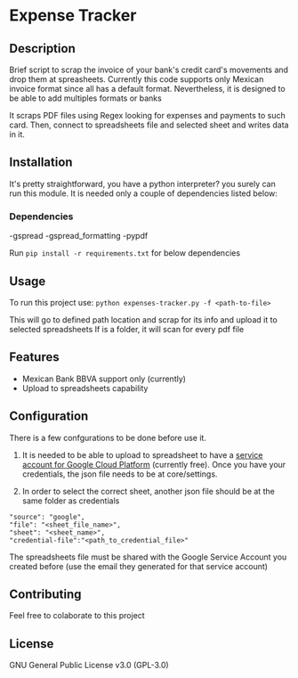 # Expense Tracker

## Description
Brief script to scrap the invoice of your bank's credit card's movements and drop them at spreasheets.
Currently this code supports only Mexican invoice format since all has a default format.
Nevertheless, it is designed to be able to add multiples formats or banks

It scraps PDF files using Regex looking for expenses and payments to such card.
Then, connect to spreadsheets file and selected sheet and writes data in it.

## Installation
It's pretty straightforward, you have a python interpreter? you surely can run this module.
It is needed only a couple of dependencies listed below:

### Dependencies

-gspread
-gspread_formatting
-pypdf

Run `pip install -r requirements.txt` for below dependencies

## Usage
To run this project use:
`python expenses-tracker.py -f <path-to-file>`

This will go to defined path location and scrap for its info and upload it to selected spreadsheets
If <path-to-file> is a folder, it will scan for every pdf file

## Features
- Mexican Bank BBVA support only (currently)
- Upload to spreadsheets capability

## Configuration
There is a few confgurations to be done before use it.
1. It is needed to be able to upload to spreadsheet to have a [service account for Google Cloud Platform](https://cloud.google.com/iam/docs/keys-create-delete) (currently free).
Once you have your credentials, the json file needs to be at core/settings.

2. In order to select the correct sheet, another json file should be at the same folder as credentials
```
"source": "google",
"file": "<sheet_file_name>",
"sheet": "<sheet_name>",
"credential-file":"<path_to_credential_file>"
```
The spreadsheets file must be shared with the Google Service Account you created before (use the email they generated for that service account)


## Contributing
Feel free to colaborate to this project

## License
GNU General Public License v3.0 (GPL-3.0)
